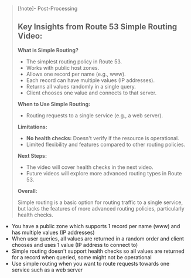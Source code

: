 
>[!note]- Post-Processing
>## Key Insights from Route 53 Simple Routing Video:
>
>**What is Simple Routing?**
>
>*  The simplest routing policy in Route 53.
>*  Works with public host zones.
>*  Allows one record per name (e.g., www).
>*  Each record can have multiple values (IP addresses).
>*  Returns all values randomly in a single query.
>*  Client chooses one value and connects to that server.
>
>**When to Use Simple Routing:**
>
>*  Routing requests to a single service (e.g., a web server).
>
>**Limitations:**
>
>*  **No health checks:**  Doesn't verify if the resource is operational.
>*  Limited flexibility and features compared to other routing policies.
>
>**Next Steps:**
>
>*  The video will cover health checks in the next video.
>*  Future videos will explore more advanced routing types in Route 53.
>
>
>**Overall:**
>
>Simple routing is a basic option for routing traffic to a single service, but lacks the features of more advanced routing policies, particularly health checks.
>

- You have a public zone which supports 1 record per name (www) and has multiple values (IP addresses)
- When user queries, all values are returned in a random order and client chooses and uses 1 value (IP address to connect to)
- Simple routing doesn't support health checks so all values are returned for a record when queried, some might not be operational
- Use simple routing when you want to route requests towards one service such as a web server
